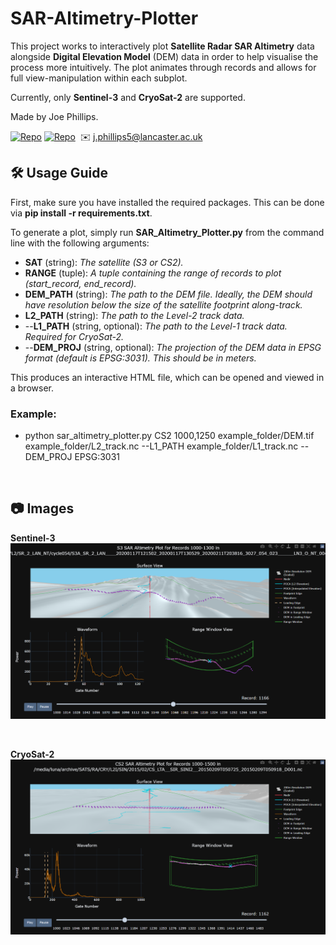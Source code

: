 # SAR-Altimetry-Plotter

This project works to interactively plot **Satellite Radar SAR Altimetry** data alongside **Digital Elevation Model** (DEM) data in order to help visualise the process more intuitively. The plot animates through records and allows for full view-manipulation within each subplot.

Currently, only **Sentinel-3** and **CryoSat-2** are supported.

Made by Joe Phillips.

[![Repo](https://badgen.net/badge/icon/GitHub/green?icon=github&label)](https://github.com/Joe-Phillips) 
[![Repo](https://badgen.net/badge/icon/linkedin/blue?icon=linkedin&label)](https://www.linkedin.com/in/joe-b-phillips/)
&nbsp;✉️ j.phillips5@lancaster.ac.uk

## 🛠️ Usage Guide

First, make sure you have installed the required packages. This can be done via **pip install -r requirements.txt**.

To generate a plot, simply run **SAR_Altimetry_Plotter.py** from the command line with the following arguments:

- **SAT** (string): *The satellite (S3 or CS2).*
- **RANGE** (tuple): *A tuple containing the range of records to plot (start_record, end_record).*
- **DEM_PATH** (string): *The path to the DEM file. Ideally, the DEM should have resolution below the size of the satellite footprint along-track.*
- **L2_PATH** (string): *The path to the Level-2 track data.*
- --**L1_PATH** (string, optional): *The path to the Level-1 track data. Required for CryoSat-2.*
- --**DEM_PROJ** (string, optional): *The projection of the DEM data in EPSG format (default is EPSG:3031). This should be in meters.*

This produces an interactive HTML file, which can be opened and viewed in a browser.

### Example:

- python sar_altimetry_plotter.py CS2 1000,1250 example_folder/DEM.tif example_folder/L2_track.nc --L1_PATH example_folder/L1_track.nc --DEM_PROJ EPSG:3031

<br>

## :camera: Images 
**Sentinel-3**
![alt text](https://github.com/Joe-Phillips/SAR-Altimetry-Plotter/blob/main/s3_example_figure.png?raw=true)

<br>

**CryoSat-2**
![alt text](https://github.com/Joe-Phillips/SAR-Altimetry-Plotter/blob/main/cs2_example_figure.png?raw=true)

